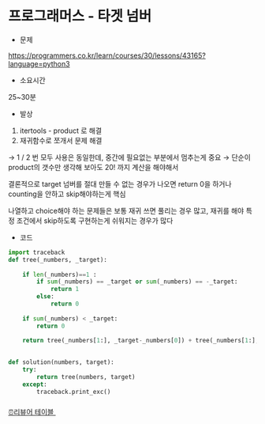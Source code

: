 # 프로그래머스 - 타겟 넘버

- 문제

https://programmers.co.kr/learn/courses/30/lessons/43165?language=python3

- 소요시간

25~30분

- 발상

1) itertools - product 로 해결
2) 재귀함수로 쪼개서 문제 해결

→ 1 / 2 번 모두 사용은 동일한데, 중간에 필요없는 부분에서 멈추는게 중요
→ 단순이 product의 갯수만 생각해 보아도 20! 까지 계산을 해야해서

결론적으로 target 넘버를 절대 만들 수 없는 경우가 나오면 return 0을 하거나 counting을 안하고 skip해야하는게 핵심

나열하고 choice해야 하는 문제들은 보통 재귀 쓰면 풀리는 경우 많고, 재귀를 해야
특정 조건에서 skip하도록 구현하는게 쉬워지는 경우가 많다

- 코드

```python
import traceback
def tree(_numbers, _target):
    
    if len(_numbers)==1 :
        if sum(_numbers) == _target or sum(_numbers) == -_target:
            return 1
        else:
            return 0
    
    if sum(_numbers) < _target:
        return 0
    
    return tree(_numbers[1:], _target-_numbers[0]) + tree(_numbers[1:], _target+_numbers[0])
    

def solution(numbers, target):
    try:
        return tree(numbers, target)
    except:
        traceback.print_exc()
```

### 

[⏰리뷰어 테이블 ](%E1%84%91%E1%85%B3%E1%84%85%E1%85%A9%E1%84%80%E1%85%B3%E1%84%85%E1%85%A2%E1%84%86%E1%85%A5%E1%84%89%E1%85%B3%20-%20%E1%84%90%E1%85%A1%E1%84%80%E1%85%A6%E1%86%BA%20%E1%84%82%E1%85%A5%E1%86%B7%E1%84%87%E1%85%A5%204a895522a6844eaebaeb77a08d4bfe72/%E2%8F%B0%E1%84%85%E1%85%B5%E1%84%87%E1%85%B2%E1%84%8B%E1%85%A5%20%E1%84%90%E1%85%A6%E1%84%8B%E1%85%B5%E1%84%87%E1%85%B3%E1%86%AF%206c3db886b01d48319aed2ddbc0fb35ac.csv)